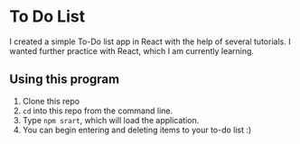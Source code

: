 # To Do List
I created a simple To-Do list app in React with the help of several tutorials. I wanted further practice with React, which I am currently learning. 

## Using this program
1. Clone this repo
2. `cd` into this repo from the command line.
3. Type `npm srart`, which will load the application.
4. You can begin entering and deleting items to your to-do list :)
